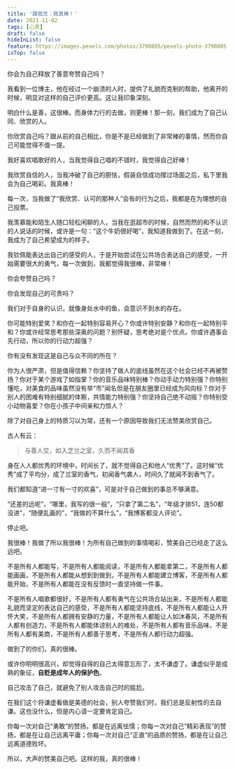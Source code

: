 ```yaml
---
title: '跟我念：我真棒！'
date: 2021-11-02
tags: [心灵]
draft: false
hideInList: false
feature: https://images.pexels.com/photos/3790805/pexels-photo-3790805.jpeg?auto=compress&cs=tinysrgb&dpr=2&h=750&w=1260
isTop: false
---
```


你会为自己释放了善意夸赞自己吗？

<!--more-->


我看到一位博主，他在经过一个崩溃的人时，提供了礼貌而克制的帮助，他离开的时候，明显对这样的自己评价更高。这让我印象深刻。

明白什么是善，这很棒。而身体力行的去做，则更棒！那一刻，我们成为了自己认同、欣赏的人。

你欣赏自己吗？跟从前的自己相比，你是不是已经做到了非常棒的事情，然而你自己可能觉得不值一提。


我好喜欢唱歌好的人，当我觉得自己唱的不错时，我觉得自己好棒！

我欣赏自信的人，当我冲破了自己的胆怯，假装自信成功撑过场面之后，私下里我会为自己喝彩。我真棒！

每一次，当我做了“我欣赏、认可的那种人”会有的行为之后，我都是在为理想的自己投票。

我羡慕能和陌生人随口轻松闲聊的人，当我在逛超市的时候，自然而然的和不认识的人说话的时候，或许是一句：“这个牛奶很好喝”，我知道我做到了。在这一刻，我成为了自己希望成为的样子。

我钦佩能表达出自己的感受的人，于是开始尝试在公共场合表达自己的感受，一开始需要很大的勇气，每一次做到，我都觉得我很棒，非常棒！

你会夸赞自己吗？

你会发现自己的可贵吗？

我们对于自身的认识，就像身处水中的鱼，会意识不到水的存在。

你可能特别爱笑？和你在一起特别容易开心？你或许特别安静？和你在一起特别平和？你或许经常思考那些深奥的问题？别怀疑，思考绝对是个优点。你或许遇事会先行动，所以你的行动力超强？

你有没有发现这是自己与众不同的所在？

你为人很严肃，但是值得信赖？你坚持了做人的底线虽然在这个社会已经不再被赞扬？你对于某个游戏了如指掌？你的音乐品味特别棒？你动手动力特别强？你特别懂吃，对美食的品味虽然没有举“市”闻名但是在朋友圈里已经成为风向标？你对于别人的困难有特别细腻的体察，共情能力特别强？你坚持自己绝不动摇？你特别受小动物喜爱？你在小孩子中间亲和力惊人？

除了对自己身上的特质习以为常，还有一个原因导致我们无法赞美欣赏自己。

古人有云：
> 与善人交，如入芝兰之室，久而不闻其香

身在人人都优秀的环境中，时间长了，就不觉得自己和他人“优秀”了。这时候“优秀”成了平均分，成了兰室的香气，初闻香气袭人，时间久了就闻不到香气了。


我们都知道“进一寸有一寸的欢喜”，可是对于自己做到的事总不够满意。

“还差的远呢”，“哪里，我写的很一般”，“只拿了第二名”，“年级才排51，连50都没进”，“随便乱画的”，“我做的不算什么”，“我博客都没人评论”。

停止吧。

我很棒！我做了所以我很棒！为所有自己做到的事情喝彩，赞美自己已经走了这么远吧。

不是所有人都能写，不是所有人都能阅读，不是所有人都能拿第二，不是所有人都能画画，不是所有人都能从想到到做到，不是所有人都能建立博客，不是所有人都能开始，不是所有人都能在没有反馈时一直坚持做一件事。

不是所有人唱歌都很好，不是所有人都有勇气在公共场合站出来，不是所有人都能礼貌而坚定的表达自己的感受，不是所有人都能坚持底线，不是所有人都能让人开怀大笑，不是所有人都拥有安静的力量，不是所有人都能让人如沐春风，不是所有人都有创造力，不是所有人都能体谅别人的难处，不是所有人都有音乐品味，不是所有人都有美商，不是所有人都善于思考，不是所有人都行动力超强。

做到了的你们，真的很棒。

或许你明明很高兴，却觉得自得的自己太得意忘形了，太不谦虚了。谦虚似乎是成熟的象征，**自贬是成年人的保护色**。

自己攻击了自己，就避免了别人攻击自己时的尴尬。

在我们这个将谦虚看做是美德的社会，别人夸赞我们时，我们总是反射性的去自谦。这也没什么，但是内心请一定要肯定自己。

你每一次对自己“勇敢”的赞扬，都是在远离怯懦；你每一次对自己“精彩表现”的赞扬，都是在让自己远离平庸；你每一次对自己“正直”的品质的赞扬，都是在让自己远离道德败坏。

所以，大声的赞美自己吧。这样的我，真的很棒！